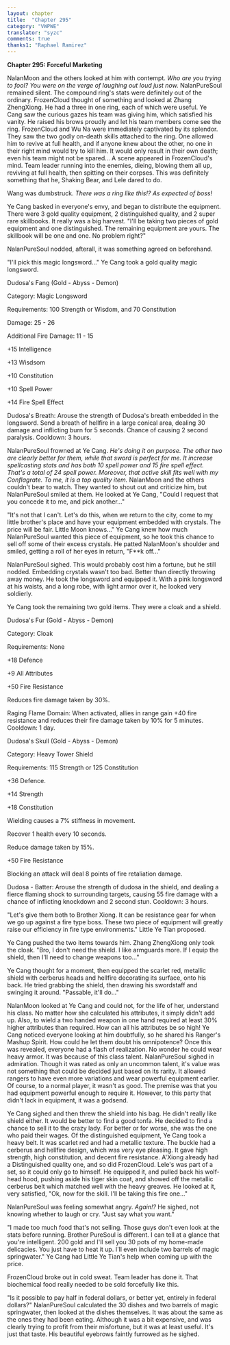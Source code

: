 ```yaml
---
layout: chapter
title:  "Chapter 295"
category: "VWPWE"
translator: "syzc"
comments: true
thanks1: "Raphael Ramirez"
---
```


**Chapter 295: Forceful Marketing**

NalanMoon and the others looked at him with contempt. *Who are you trying to fool? You were on the verge of laughing out loud just now.* NalanPureSoul remained silent. The compound ring's stats were definitely out of the ordinary. FrozenCloud thought of something and looked at Zhang ZhengXiong. He had a three in one ring, each of which were useful. Ye Cang saw the curious gazes his team was giving him, which satisfied his vanity. He raised his brows proudly and let his team members come see the ring. FrozenCloud and Wu Na were immediately captivated by its splendor. They saw the two godly on-death skills attached to the ring. One allowed him to revive at full health, and if anyone knew about the other, no one in their right mind would try to kill him. It would only result in their own death; even his team might not be spared... A scene appeared in FrozenCloud's mind. Team leader running into the enemies, dieing, blowing them all up, reviving at full health, then spitting on their corpses. This was definitely something that he, Shaking Bear, and Lele dared to do.

Wang was dumbstruck. *There was a ring like this!? As expected of boss!*

Ye Cang basked in everyone's envy, and began to distribute the equipment. There were 3 gold quality equipment, 2 distinguished quality, and 2 super rare skillbooks. It really was a big harvest. "I'll be taking two pieces of gold equipment and one distinguished. The remaining equipment are yours. The skillbook will be one and one. No problem right?"

NalanPureSoul nodded, afterall, it was something agreed on beforehand.

"I'll pick this magic longsword..." Ye Cang took a gold quality magic longsword.

Dudosa's Fang (Gold - Abyss - Demon)

Category: Magic Longsword

Requirements: 100 Strength or Wisdom, and 70 Constitution

Damage: 25 - 26

Additional Fire Damage: 11 - 15

+15 Intelligence

+13 Wisdsom

+10 Constitution

+10 Spell Power

+14 Fire Spell Effect

Dudosa's Breath: Arouse the strength of Dudosa's breath embedded in the longsword. Send a breath of hellfire in a large conical area, dealing 30 damage and inflicting burn for 5 seconds. Chance of causing 2 second paralysis. Cooldown: 3 hours.

NalanPureSoul frowned at Ye Cang. *He's doing it on purpose. The other two are clearly better for them, while that sword is perfect for me. It increase spellcasting stats and has both 10 spell power and 15 fire spell effect. That's a total of 24 spell power. Moreover, that active skill fits well with my Conflagrate. To me, it is a top quality item.* NalanMoon and the others couldn't bear to watch. They wanted to shout out and criticize him, but NalanPureSoul smiled at them. He looked at Ye Cang, "Could I request that you concede it to me, and pick another..."

"It's not that I can't. Let's do this, when we return to the city, come to my little brother's place and have your equipment embedded with crystals. The price will be fair. Little Moon knows..." Ye Cang knew how much NalanPureSoul wanted this piece of equipment, so he took this chance to sell off some of their excess crystals. He patted NalanMoon's shoulder and smiled, getting a roll of her eyes in return, "F\*\*k off..."

NalanPureSoul sighed. This would probably cost him a fortune, but he still nodded. Embedding crystals wasn't too bad. Better than directly throwing away money. He took the longsword and equipped it. With a pink longsword at his waists, and a long robe, with light armor over it, he looked very soldierly.

Ye Cang took the remaining two gold items. They were a cloak and a shield.

Dudosa's Fur (Gold - Abyss - Demon)

Category: Cloak

Requirements: None

+18 Defence

+9 All Attributes

+50 Fire Resistance

Reduces fire damage taken by 30%.

Raging Flame Domain: When activated, allies in range gain +40 fire resistance and reduces their fire damage taken by 10% for 5 minutes. Cooldown: 1 day.

Dudosa's Skull (Gold - Abyss - Demon)

Category: Heavy Tower Shield

Requirements: 115 Strength or 125 Constitution

+36 Defence.

+14 Strength

+18 Constitution

Wielding causes a 7% stiffness in movement.

Recover 1 health every 10 seconds.

Reduce damage taken by 15%.

+50 Fire Resistance

Blocking an attack will deal 8 points of fire retaliation damage.

Dudosa - Batter: Arouse the strength of dudosa in the shield, and dealing a fierce flaming shock to surrounding targets, causing 55 fire damage with a chance of inflicting knockdown and 2 second stun. Cooldown: 3 hours.

"Let's give them both to Brother Xiong. It can be resistance gear for when we go up against a fire type boss. These two piece of equipment will greatly raise our efficiency in fire type environments." Little Ye Tian proposed.

Ye Cang pushed the two items towards him. Zhang ZhengXiong only took the cloak. "Bro, I don't need the shield. I like armguards more. If I equip the shield, then I'll need to change weapons too..."

Ye Cang thought for a moment, then equipped the scarlet red, metallic shield with cerberus heads and hellfire decorating its surface, onto his back. He tried grabbing the shield, then drawing his swordstaff and swinging it around. "Passable, it'll do..."

NalanMoon looked at Ye Cang and could not, for the life of her, understand his class. No matter how she calculated his attributes, it simply didn't add up. Also, to wield a two handed weapon in one hand required at least 30% higher attributes than required. How can all his attributes be so high! Ye Cang noticed everyone looking at him doubtfully, so he shared his Ranger's Mashup Spirit. How could he let them doubt his omnipotence? Once this was revealed, everyone had a flash of realization. No wonder he could wear heavy armor. It was because of this class talent. NalanPureSoul sighed in admiration. Though it was rated as only an uncommon talent, it's value was not something that could be decided just based on its rarity. It allowed rangers to have even more variations and wear powerful equipment earlier. Of course, to a normal player, it wasn't as good. The premise was that you had equipment powerful enough to require it. However, to this party that didn't lack in equipment, it was a godsend.

Ye Cang sighed and then threw the shield into his bag. He didn't really like shield either. It would be better to find a good tonfa. He decided to find a chance to sell it to the crazy lady. For better or for worse, she was the one who paid their wages. Of the distinguished equipment, Ye Cang took a heavy belt. It was scarlet red and had a metallic texture. The buckle had a cerberus and hellfire design, which was very eye pleasing. It gave high strength, high constitution, and decent fire resistance. A'Xiong already had a Distinguished quality one, and so did FrozenCloud. Lele's was part of a set, so it could only go to himself. He equipped it, and pulled back his wolf-head hood, pushing aside his tiger skin coat, and showed off the metallic cerberus belt which matched well with the heavy greaves. He looked at it, very satisfied, "Ok, now for the skill. I'll be taking this fire one..."

NalanPureSoul was feeling somewhat angry. *Again!?* He sighed, not knowing whether to laugh or cry. "Just say what you want."

"I made too much food that's not selling. Those guys don't even look at the stats before running. Brother PureSoul is different. I can tell at a glance that you're intelligent. 200 gold and I'll sell you 30 pots of my home-made delicacies. You just have to heat it up. I'll even include two barrels of magic springwater." Ye Cang had Little Ye Tian's help when coming up with the price.

FrozenCloud broke out in cold sweat. Team leader has done it. That biochemical food really needed to be sold forcefully like this.

"Is it possible to pay half in federal dollars, or better yet, entirely in federal dollars?" NalanPureSoul calculated the 30 dishes and two barrels of magic springwater, then looked at the dishes themselves. It was about the same as the ones they had been eating. Although it was a bit expensive, and was clearly trying to profit from their misfortune, but it was at least useful. It's just that taste. His beautiful eyebrows faintly furrowed as he sighed.
